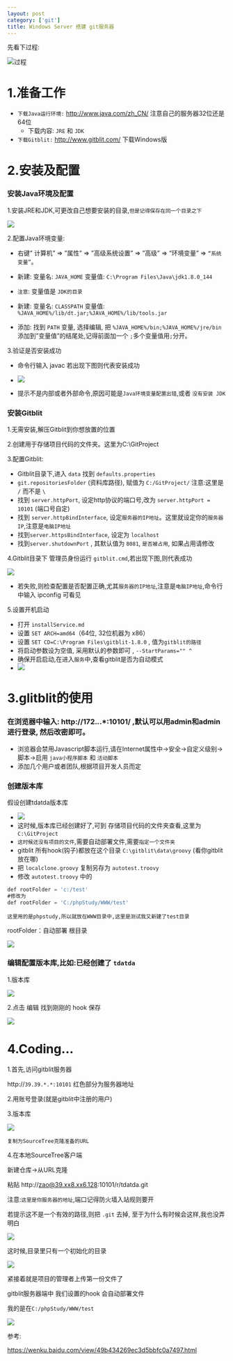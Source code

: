 ```yaml
---
layout: post
category: ['git']
title: Windows Server 搭建 git服务器
---
```


先看下过程:

![过程](http://oi2atwmcz.bkt.clouddn.com/gitblit.png)

# 1.准备工作
* `下载Java运行环境:` <http://www.java.com/zh_CN/>  注意自己的服务器32位还是64位
	* 下载内容: `JRE` 和 `JDK`
* `下载Gitblit:` <http://www.gitblit.com/>  下载Windows版


# 2.安装及配置

### 安装Java环境及配置

1.安装JRE和JDK,可更改自己想要安装的目录,`但是记得保存在同一个目录之下`

![](http://oi2atwmcz.bkt.clouddn.com/javashow.png)

2.配置Java环境变量:
* 右键” 计算机” => ”属性” => ”高级系统设置” => ”高级” => “环境变量” => `“系统变量”`。

* 新建: 变量名: `JAVA_HOME` 变量值: `C:\Program Files\Java\jdk1.8.0_144`

* `注意`: 变量值是 `JDK的目录`

* 新建: 变量名: `CLASSPATH` 变量值: `%JAVA_HOME%/lib/dt.jar;%JAVA_HOME%/lib/tools.jar`

* 添加: 找到 `PATH` 变量, 选择编辑, 把 `%JAVA_HOME%/bin;%JAVA_HOME%/jre/bin` 添加到”变量值”的结尾处,记得前面加一个 `;`多个变量值用`;`分开。


3.验证是否安装成功
* 命令行输入 javac 若出现下图则代表安装成功

* ![](http://oi2atwmcz.bkt.clouddn.com/javasuccess.png)

* 提示不是内部或者外部命令,原因可能是`Java环境变量配置出错`,或者 `没有安装 JDK`


### 安装Gitblit
1.无需安装,解压Gitblit到你想放置的位置

2.创建用于存储项目代码的文件夹。这里为C:\GitProject

3.配置Gitblit:

* Gitblit目录下,进入 `data` 找到 `defaults.properties`
* `git.repositoriesFolder` (资料库路径), 赋值为 `C:/GitProject/` 注意:这里是 `/` 而不是 `\`
* 找到 `server.httpPort`, 设定http协议的端口号,改为 `server.httpPort = 10101` (端口号自定)
* 找到 `server.httpBindInterface`, 设定`服务器的IP地址`。这里就设定你的`服务器IP`,注意是`电脑IP地址`
* 找到`server.httpsBindInterface`, 设定为 `localhost`
* 找到`server.shutdownPort` , 其默认值为 `8081`, `是否被占用`, 如果占用请修改

4.Gitblit目录下 管理员身份运行 `gitblit.cmd`,若出现下图,则代表成功

![](http://oi2atwmcz.bkt.clouddn.com/gitsuccess.png)

* 若失败,则检查配置是否配置正确,尤其`服务器的IP地址`,注意是`电脑IP地址`,命令行中输入 ipconfig 可看见

5.设置开机启动

* 打开 `installService.md`
* 设置 `SET ARCH=amd64`（64位, 32位机器为 x86）
* 设置 `SET CD=C:\Program Files\gitblit-1.8.0` , 值为`gitblit的路径`
* 将启动参数设为空值, 采用默认的参数即可 , `--StartParams="" ^`
* 确保开启启动,在进入`服务`中,查看gitblit是否为自动模式
* ![](http://oi2atwmcz.bkt.clouddn.com/gitset.png)



# 3.glitblit的使用
### 在浏览器中输入: http://172.*.*.*:10101/ ,默认可以用admin和admin进行登录, 然后改密即可。

* 浏览器会禁用Javascript脚本运行,请在Internet属性中->安全->自定义级别->脚本->启用 `java小程序脚本` 和 `活动脚本`
* 添加几个用户或者团队,根据项目开发人员而定

### 创建版本库

假设创建tdatda版本库

* ![](http://oi2atwmcz.bkt.clouddn.com/girpro.png)
* 这时候,版本库已经创建好了,可到 存储项目代码的文件夹查看,这里为 `C:\GitProject`
* `这时候还没有项目的文件`,需要自动部署文件,需要`指定一个文件夹`
* gitblit 所有hook(钩子)都放在这个目录 `C:\gitblit\data\groovy` (看你gitblit放在哪)
* 把 `localclone.groovy` 复制另存为 `autotest.troovy`
* 修改 `autotest.troovy` 中的

```javascript
def rootFolder = 'c:/test'
#修改为
def rootFolder = 'C:/phpStudy/WWW/test'
```

`这里用的是phpstudy,所以就放在WWW目录中,这里是测试我又新建了test目录`

rootFolder：自动部署  根目录

![](http://oi2atwmcz.bkt.clouddn.com/gitfloder.png)

### 编辑配置版本库,比如:已经创建了 `tdatda`
1.版本库

![](http://oi2atwmcz.bkt.clouddn.com/ddd.png)

2.点击 编辑 找到刚刚的 hook   保存

![](http://oi2atwmcz.bkt.clouddn.com/gitedit.png)



# 4.Coding...

1.首先,访问gitblit服务器

http://`39.39.*.*:10101`  红色部分为服务器地址

2.用账号登录(就是gitblit中注册的用户)

3.版本库

![](http://oi2atwmcz.bkt.clouddn.com/ssdf.png)

`复制为SourceTree克隆准备的URL`

4.在本地SourceTree客户端

新建仓库->从URL克隆

粘贴 http://zao@39.xx8.xx6.128:10101/r/tdatda.git

注意:`这里是你服务器的地址`,端口记得防火墙入站规则要开

若提示这不是一个有效的路径,则把  `.git` 去掉, 至于为什么有时候会这样,我也没弄明白

![](http://oi2atwmcz.bkt.clouddn.com/sttu.png)

这时候,目录里只有一个初始化的目录

![](http://oi2atwmcz.bkt.clouddn.com/suut.png)

紧接着就是项目的管理者上传第一份文件了

gitblit服务器端中  我们设置的hook 会自动部署文件

我的是在`C:/phpStudy/WWW/test`

![](http://oi2atwmcz.bkt.clouddn.com/tdatad.png)


参考:

<https://wenku.baidu.com/view/49b434269ec3d5bbfc0a7497.html>



